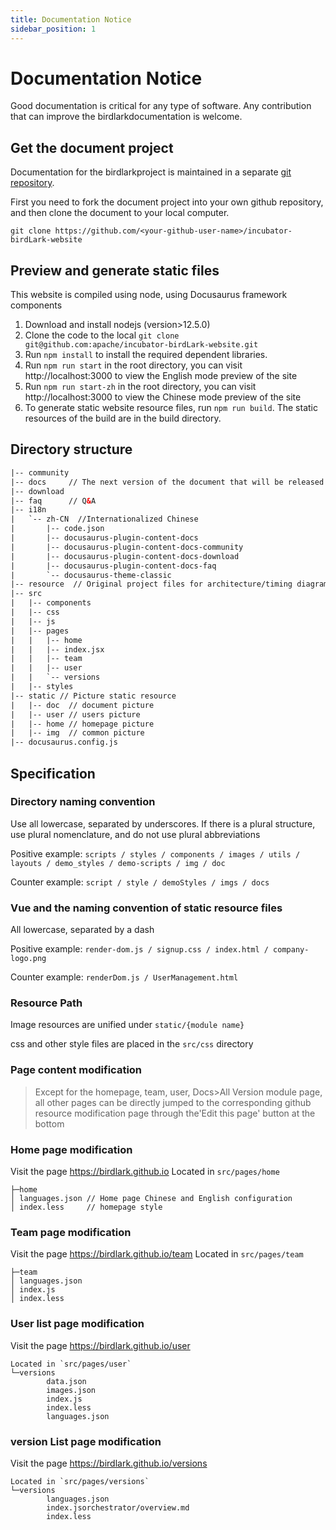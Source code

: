```yaml
---
title: Documentation Notice
sidebar_position: 1
---
```


# Documentation Notice

Good documentation is critical for any type of software. Any contribution that can improve the birdlarkdocumentation is welcome.

##  Get the document project

Documentation for the birdlarkproject is maintained in a separate [git repository](https://github.com/apache/incubator-birdLark-website).

First you need to fork the document project into your own github repository, and then clone the document to your local computer.

```shell
git clone https://github.com/<your-github-user-name>/incubator-birdLark-website
```

## Preview and generate static files

This website is compiled using node, using Docusaurus framework components

1. Download and install nodejs (version>12.5.0)
2. Clone the code to the local `git clone git@github.com:apache/incubator-birdLark-website.git`
2. Run `npm install` to install the required dependent libraries.
3. Run `npm run start` in the root directory, you can visit http://localhost:3000 to view the English mode preview of the site
4. Run `npm run start-zh` in the root directory, you can visit http://localhost:3000 to view the Chinese mode preview of the site
5. To generate static website resource files, run `npm run build`. The static resources of the build are in the build directory.

## Directory structure
```html
|-- community 
|-- docs     // The next version of the document that will be released soon
|-- download 
|-- faq      // Q&A
|-- i18n    
|   `-- zh-CN  //Internationalized Chinese
|       |-- code.json
|       |-- docusaurus-plugin-content-docs
|       |-- docusaurus-plugin-content-docs-community
|       |-- docusaurus-plugin-content-docs-download
|       |-- docusaurus-plugin-content-docs-faq
|       `-- docusaurus-theme-classic
|-- resource  // Original project files for architecture/timing diagram/flow chart, etc.
|-- src
|   |-- components
|   |-- css
|   |-- js
|   |-- pages
|   |   |-- home
|   |   |-- index.jsx
|   |   |-- team
|   |   |-- user
|   |   `-- versions
|   |-- styles
|-- static // Picture static resource
|   |-- doc  // document picture
|   |-- user // users picture
|   |-- home // homepage picture
|   |-- img  // common picture
|-- docusaurus.config.js

```

## Specification

### Directory naming convention

Use all lowercase, separated by underscores. If there is a plural structure, use plural nomenclature, and do not use plural abbreviations

Positive example: `scripts / styles / components / images / utils / layouts / demo_styles / demo-scripts / img / doc`

Counter example: `script / style / demoStyles / imgs / docs`

### Vue and the naming convention of static resource files

All lowercase, separated by a dash

Positive example: `render-dom.js / signup.css / index.html / company-logo.png`

Counter example: `renderDom.js / UserManagement.html`

### Resource Path

Image resources are unified under `static/{module name}`

css and other style files are placed in the `src/css` directory

### Page content modification
> Except for the homepage, team, user, Docs>All Version module page, all other pages can be directly jumped to the corresponding github resource modification page through the'Edit this page' button at the bottom

### Home page modification
Visit the page https://birdlark.github.io
Located in `src/pages/home`

```
├─home
│ languages.json // Home page Chinese and English configuration
│ index.less     // homepage style
```
### Team page modification
Visit the page https://birdlark.github.io/team
Located in `src/pages/team`
```
├─team
│ languages.json
│ index.js
│ index.less
```
### User list page modification
Visit the page https://birdlark.github.io/user
```
Located in `src/pages/user`
└─versions
        data.json
        images.json
        index.js
        index.less
        languages.json
```

### version List page modification
Visit the page https://birdlark.github.io/versions
```
Located in `src/pages/versions`
└─versions
        languages.json
        index.jsorchestrator/overview.md
        index.less
```
